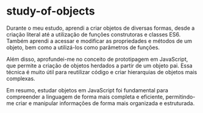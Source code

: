 # study-of-objects
Durante o meu estudo, aprendi a criar objetos de diversas formas, desde a criação literal até a utilização de funções construtoras e classes ES6. Também aprendi a acessar e modificar as propriedades e métodos de um objeto, bem como a utilizá-los como parâmetros de funções.

Além disso, aprofundei-me no conceito de prototipagem em JavaScript, que permite a criação de objetos herdados a partir de um objeto pai. Essa técnica é muito útil para reutilizar código e criar hierarquias de objetos mais complexas.

Em resumo, estudar objetos em JavaScript foi fundamental para compreender a linguagem de forma mais completa e eficiente, permitindo-me criar e manipular informações de forma mais organizada e estruturada.
